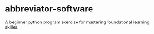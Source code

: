 # abbreviator-software

A beginner python program exercise for mastering foundational learning skilles.
